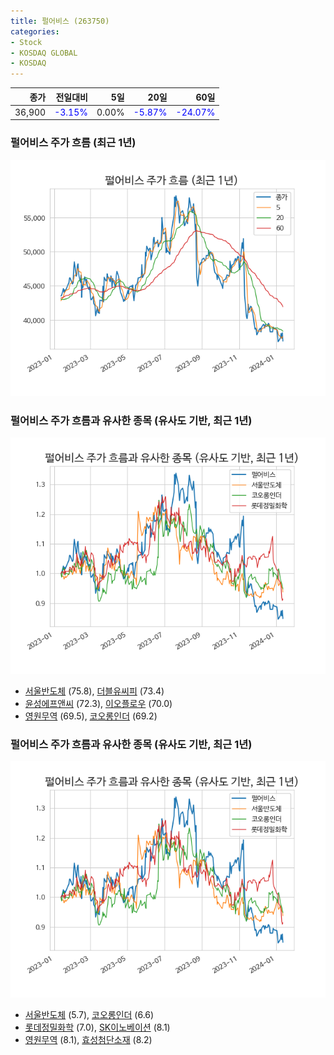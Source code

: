 ```yaml
---
title: 펄어비스 (263750)
categories:
- Stock
- KOSDAQ GLOBAL
- KOSDAQ
---
```


|종가|전일대비|5일|20일|60일|
|---:|-------:|--:|---:|---:|
|36,900|<span style="color: blue">-3.15%</span>|0.00%|<span style="color: blue">-5.87%</span>|<span style="color: blue">-24.07%</span>|

<!-- more -->
### 펄어비스 주가 흐름 (최근 1년)
![263750](/assets/images/stock/263750.png)


### 펄어비스 주가 흐름과 유사한 종목 (유사도 기반, 최근 1년)
![263750](/assets/images/stock/263750_sim.png)

- [서울반도체](/046890/) (75.8), [더블유씨피](/393890/) (73.4)
- [윤성에프앤씨](/372170/) (72.3), [이오플로우](/294090/) (70.0)
- [영원무역](/111770/) (69.5), [코오롱인더](/120110/) (69.2)


### 펄어비스 주가 흐름과 유사한 종목 (유사도 기반, 최근 1년)
![263750](/assets/images/stock/263750_sim.png)

- [서울반도체](/046890/) (5.7), [코오롱인더](/120110/) (6.6)
- [롯데정밀화학](/004000/) (7.0), [SK이노베이션](/096770/) (8.1)
- [영원무역](/111770/) (8.1), [효성첨단소재](/298050/) (8.2)